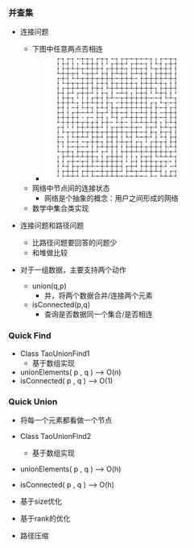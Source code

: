 ### 并查集
- 连接问题
    - 下图中任意两点否相连
        - ![image](imgs/TIM截图20180824142301.png)
    - 网络中节点间的连接状态
        - 网络是个抽象的概念：用户之间形成的网络
    - 数学中集合类实现
   
- 连接问题和路径问题
    - 比路径问题要回答的问题少
    - 和堆做比较
    
- 对于一组数据，主要支持两个动作
    - union(q,p)
        - 并，将两个数据合并/连接两个元素
    - isConnected(p,q)
        - 查询是否数据同一个集合/是否相连
        
### Quick Find
- Class TaoUnionFind1
    - 基于数组实现
- unionElements( p , q )    -->    O(n)
- isConnected( p , q )  --> O(1)

### Quick Union
- 将每一个元素都看做一个节点
- Class TaoUnionFind2
    - 基于数组实现
- unionElements( p , q )    -->    O(h)
- isConnected( p , q )  --> O(h)

- 基于size优化
- 基于rank的优化
- 路径压缩


